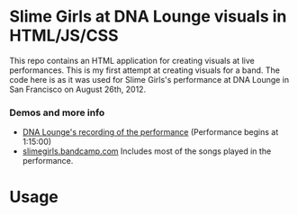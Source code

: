 Slime Girls at DNA Lounge visuals in HTML/JS/CSS
========

This repo contains an HTML application for creating visuals at live performances. This is my first attempt at creating visuals for a band. The code here is as it was used for Slime Girls's performance at DNA Lounge in San Francisco on August 26th, 2012.

### Demos and more info

- [DNA Lounge's recording of the performance](http://www.justin.tv/dnalounge/b/330096677) (Performance begins at 1:15:00)
- [slimegirls.bandcamp.com](http://slimegirls.bandcamp.com) Includes most of the songs played in the performance.

Usage
========

